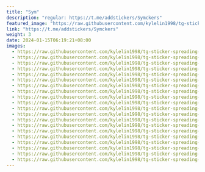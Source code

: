 ```yaml
---
title: "Sym"
description: "regular: https://t.me/addstickers/Symckers"
featured_image: "https://raw.githubusercontent.com/kylelin1998/tg-sticker-spreading-worldwide-images/main/img/7e5415f6-ff1e-4969-a2af-7754d4c33538.jpg"
link: "https://t.me/addstickers/Symckers"
weight: 3
date: 2024-01-15T06:19:21+08:00
images:
  - https://raw.githubusercontent.com/kylelin1998/tg-sticker-spreading-worldwide-images/main/img/7e5415f6-ff1e-4969-a2af-7754d4c33538.jpg
  - https://raw.githubusercontent.com/kylelin1998/tg-sticker-spreading-worldwide-images/main/img/f04a1e7c-0d14-42f0-bff3-4b182f267d4e.jpg
  - https://raw.githubusercontent.com/kylelin1998/tg-sticker-spreading-worldwide-images/main/img/b132aa60-113b-41a6-a509-c06f9418aa96.jpg
  - https://raw.githubusercontent.com/kylelin1998/tg-sticker-spreading-worldwide-images/main/img/c5945967-d217-4603-8e56-4b97d046e092.jpg
  - https://raw.githubusercontent.com/kylelin1998/tg-sticker-spreading-worldwide-images/main/img/294bc468-ab02-48f0-b584-ae54cb4563d2.jpg
  - https://raw.githubusercontent.com/kylelin1998/tg-sticker-spreading-worldwide-images/main/img/66d8c00d-ca27-4bba-b312-4830d7c207b3.jpg
  - https://raw.githubusercontent.com/kylelin1998/tg-sticker-spreading-worldwide-images/main/img/0fd5c7e8-b75c-41e2-bd02-1820b7025379.jpg
  - https://raw.githubusercontent.com/kylelin1998/tg-sticker-spreading-worldwide-images/main/img/078c08ec-2a85-4a77-bc7d-bd572756ed0e.jpg
  - https://raw.githubusercontent.com/kylelin1998/tg-sticker-spreading-worldwide-images/main/img/a2b304f2-d83a-4dc7-9ada-a34f61a8200a.jpg
  - https://raw.githubusercontent.com/kylelin1998/tg-sticker-spreading-worldwide-images/main/img/ae546df9-6822-47b6-98eb-aaf8fe0c4d25.jpg
  - https://raw.githubusercontent.com/kylelin1998/tg-sticker-spreading-worldwide-images/main/img/9b9d350c-6adb-452c-aabf-694848f854b0.jpg
  - https://raw.githubusercontent.com/kylelin1998/tg-sticker-spreading-worldwide-images/main/img/b85a06b0-f85c-4602-868f-c4dc152f6d15.jpg
  - https://raw.githubusercontent.com/kylelin1998/tg-sticker-spreading-worldwide-images/main/img/d2cd5a3a-3490-4415-87e2-7256d32db63f.jpg
  - https://raw.githubusercontent.com/kylelin1998/tg-sticker-spreading-worldwide-images/main/img/da152585-6bca-438f-9b75-d43e7dcd7f93.jpg
  - https://raw.githubusercontent.com/kylelin1998/tg-sticker-spreading-worldwide-images/main/img/dac0a78a-a9cd-480a-b14b-5e6d7dae712f.jpg
  - https://raw.githubusercontent.com/kylelin1998/tg-sticker-spreading-worldwide-images/main/img/4b35f9a6-2591-4657-a100-7016501e9d06.jpg
  - https://raw.githubusercontent.com/kylelin1998/tg-sticker-spreading-worldwide-images/main/img/aede52c0-029c-47d2-b297-a3f7e365fd27.jpg
  - https://raw.githubusercontent.com/kylelin1998/tg-sticker-spreading-worldwide-images/main/img/c2515e8d-7eb9-4fa6-aeec-0ee099a143c1.jpg
  - https://raw.githubusercontent.com/kylelin1998/tg-sticker-spreading-worldwide-images/main/img/f66da02f-603e-40c1-84bb-9ea732aa86cf.jpg
  - https://raw.githubusercontent.com/kylelin1998/tg-sticker-spreading-worldwide-images/main/img/f5f13c26-1543-418e-8961-1ef1bea96915.jpg
---
```

